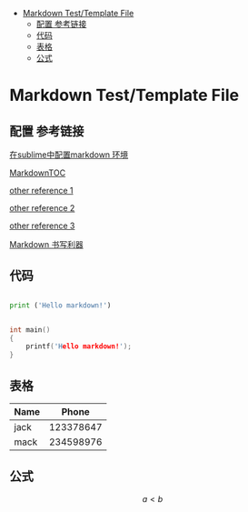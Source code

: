 <!-- MarkdownTOC -->

- [Markdown Test/Template File](#markdown-testtemplate-file)
	- [配置 参考链接](#%E9%85%8D%E7%BD%AE-%E5%8F%82%E8%80%83%E9%93%BE%E6%8E%A5)
	- [代码](#%E4%BB%A3%E7%A0%81)
	- [表格](#%E8%A1%A8%E6%A0%BC)
	- [公式](#%E5%85%AC%E5%BC%8F)

<!-- /MarkdownTOC -->


# Markdown Test/Template File

## 配置 参考链接

[在sublime中配置markdown 环境](https://frank19900731.github.io/blog/2015/04/13/zai-sublime-zhong-pei-zhi-markdown-huan-jing/)

[MarkdownTOC](https://github.com/naokazuterada/MarkdownTOC)

[other reference 1](https://jdhao.github.io/2017/03/04/Sublime-Windows-Markdown/)

[other reference 2](https://www.jianshu.com/p/7cbd50058ea3)

[other reference 3](https://jeffjade.com/2015/08/28/2015-08-28-Write-Morkdown/)

[Markdown 书写利器](http://geosmart.github.io/2015/09/26/SublimeText-Markdown%E4%B9%A6%E5%86%99%E5%88%A9%E5%99%A8/)

## 代码


```  python

print ('Hello markdown!')
```


``` c

int main()
{
	printf('Hello markdown!');
}
```

## 表格
| Name | Phone |
|------|-------|
|	jack	|	123378647	|
|	mack	|	234598976	|

## 公式

$$
a  \lt b
$$
